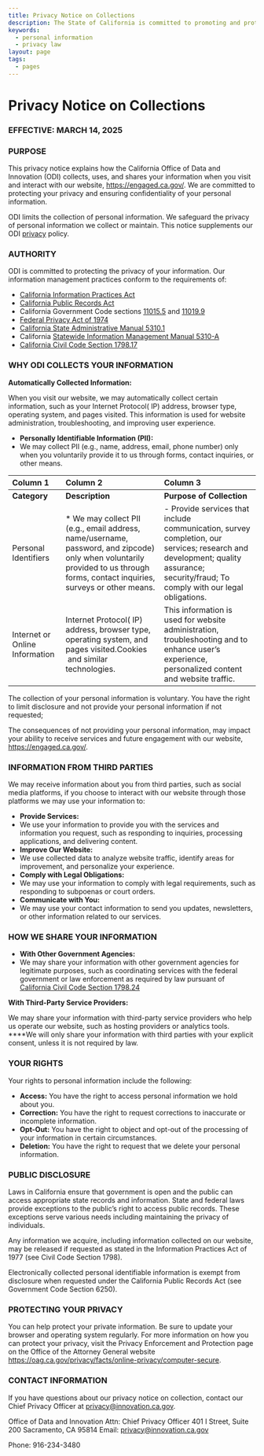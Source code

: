 ```yaml
---
title: Privacy Notice on Collections
description: The State of California is committed to promoting and protecting the privacy rights of individuals.
keywords:
  - personal information
  - privacy law
layout: page
tags:
  - pages
---
```

# Privacy Notice on Collections

### **EFFECTIVE: MARCH 14, 2025**

### **PURPOSE**&#x20;

This privacy notice explains how the California Office of Data and Innovation (ODI) collects, uses, and shares your information when you visit and interact with our website, <https://engaged.ca.gov/>. We are committed to protecting your privacy and ensuring confidentiality of your personal information.

ODI limits the collection of personal information. We safeguard the privacy of personal information we collect or maintain. This notice supplements our ODI [privacy](https://engaged.ca.gov/privacy) policy.&#x20;


### **AUTHORITY**

ODI is committed to protecting the privacy of your information. Our information management practices conform to the requirements of:

- [California Information Practices Act](https://leginfo.legislature.ca.gov/faces/codes_displayexpandedbranch.xhtml?tocCode=CIV\&division=3.\&title=1.8.\&part=4.\&chapter=1.\&article=)
- [California Public Records Act](https://leginfo.legislature.ca.gov/faces/codes_displayexpandedbranch.xhtml?tocCode=GOV\&division=10.\&title=1.\&part=\&chapter=\&article=)
- California Government Code sections [11015.5](https://leginfo.legislature.ca.gov/faces/codes_displaySection.xhtml?lawCode=GOV\&sectionNum=11015.5.) and [11019.9](https://leginfo.legislature.ca.gov/faces/codes_displaySection.xhtml?lawCode=GOV\&sectionNum=11019.9.)
- [Federal Privacy Act of 1974](https://www.justice.gov/opcl/privacy-act-1974)
- [California State Administrative Manual 5310.1](https://www.dgs.ca.gov/Resources/SAM/TOC/5300/5310-1)
- California [Statewide Information Management Manual 5310-A](https://cdt.ca.gov/wp-content/uploads/2018/01/SIMM-5310_A.pdf)
- [California Civil Code Section 1798.17](https://leginfo.legislature.ca.gov/faces/codes_displaySection.xhtml?lawCode=CIV\&sectionNum=1798.17.)


### **WHY ODI COLLECTS YOUR INFORMATION**

**Automatically Collected Information:**

When you visit our website, we may automatically collect certain information, such as your Internet Protocol( IP) address, browser type, operating system, and pages visited. This information is used for website administration, troubleshooting, and improving user experience.

- **Personally Identifiable Information (PII):**
- We may collect PII (e.g., name, address, email, phone number) only when you voluntarily provide it to us through forms, contact inquiries, or other means.

| Column 1                       | Column 2                                                                                                                                                                        | Column 3                                                                                                                                                                           |
| :----------------------------- | :------------------------------------------------------------------------------------------------------------------------------------------------------------------------------ | :--------------------------------------------------------------------------------------------------------------------------------------------------------------------------------- |
| **Category**                   | **Description**                                                                                                                                                                 | **Purpose of Collection**                                                                                                                                                          |
| Personal Identifiers           | * We may collect PII (e.g., email address, name/username, password, and zipcode) only when voluntarily provided to us through forms, contact inquiries, surveys or other means. | - Provide services that include communication, survey completion, our services; research and development; quality assurance; security/fraud; To comply with our legal obligations. |
| Internet or Online Information | Internet Protocol( IP) address, browser type, operating system, and pages visited.Cookies  and similar technologies.                                                            | This information is used for website administration, troubleshooting and to enhance user’s experience, personalized content and website traffic.                                   |

The collection of your personal information is voluntary. You have the right to limit disclosure and not provide your personal information if not requested;

The consequences of not providing your personal information, may impact your ability to receive services and future engagement with our website, <https://engaged.ca.gov/>.


### **INFORMATION FROM THIRD PARTIES**

We may receive information about you from third parties, such as social media platforms, if you choose to interact with our website through those platforms we may use your information to:

- **Provide Services:**
- We use your information to provide you with the services and information you request, such as responding to inquiries, processing applications, and delivering content.
- **Improve Our Website:**
- We use collected data to analyze website traffic, identify areas for improvement, and personalize your experience.
- **Comply with Legal Obligations:**
- We may use your information to comply with legal requirements, such as responding to subpoenas or court orders.
- **Communicate with You:**
- We may use your contact information to send you updates, newsletters, or other information related to our services.


### **HOW WE SHARE YOUR INFORMATION**

- **With Other Government Agencies:**
- We may share your information with other government agencies for legitimate purposes, such as coordinating services with the federal government or law enforcement as required by law pursuant of [California Civil Code Section 1798.24](https://leginfo.legislature.ca.gov/faces/codes_displaySection.xhtml?lawCode=CIV\&sectionNum=1798.24.)

**With Third-Party Service Providers:**

We may share your information with third-party service providers who help us operate our website, such as hosting providers or analytics tools. ****We will only share your information with third parties with your explicit consent, unless it is not required by law.


### **YOUR RIGHTS**

Your rights to personal information include the following:

- **Access:** You have the right to access personal information we hold about you.
- **Correction:** You have the right to request corrections to inaccurate or incomplete information.
- **Opt-Out:** You have the right to object and opt-out of the processing of your information in certain circumstances.&#x20;
- **Deletion:** You have the right to request that we delete your personal information.


### **PUBLIC DISCLOSURE**

Laws in California ensure that government is open and the public can access appropriate state records and information. State and federal laws provide exceptions to the public’s right to access public records. These exceptions serve various needs including maintaining the privacy of individuals.

Any information we acquire, including information collected on our website, may be released if requested as stated in the Information Practices Act of 1977 (see Civil Code Section 1798).

Electronically collected personal identifiable information is exempt from disclosure when requested under the California Public Records Act (see Government Code Section 6250).


### **PROTECTING YOUR PRIVACY**

You can help protect your private information. Be sure to update your browser and operating system regularly. For more information on how you can protect your privacy, visit the Privacy Enforcement and Protection page on the Office of the Attorney General website <https://oag.ca.gov/privacy/facts/online-privacy/computer-secure>.


### **CONTACT INFORMATION**

If you have questions about our privacy notice on collection, contact our Chief Privacy Officer at <privacy@innovation.ca.gov>.

Office of Data and Innovation
Attn: Chief Privacy Officer
401 I Street, Suite 200
Sacramento, CA 95814
Email: privacy@innovation.ca.gov

Phone: 916-234-3480
